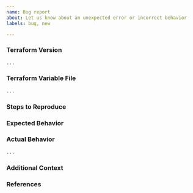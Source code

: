 ```yaml
---
name: Bug report
about: Let us know about an unexpected error or incorrect behavior
labels: bug, new

---
```


<!--
Welcome,

Thanks for opening an issue. The more information you provide, the easier it is for us to assess the problem, prioritize, assign, develop, then release a fix.

The SAS Viya 4 IaC team

-->

### Terraform Version

<!---
We ask this to be sure you are currently running a supported terraform version from your work environment. 

Run `./files/tools/iac_tooling_version.sh` to show the version, and paste the result between the ``` marks below.

If you are not running the latest version of Terraform we support, please try upgrading because your issue may have already been fixed.

If you're not sure which versions are supported, here's a link : https://github.com/sassoftware/viya4-iac-aws#terraform to help.
-->

```bash
...
```

### Terraform Variable File

<!--
Paste the relevant parts of your Terraform variables between the ``` marks below.

The relevant parts should come from your `terraform.tfvars` file or equivalent and small snippets of the `*.tf` file/files that seem to be causing the error.

For security reasons, do not copy and paste any sensitive information in this issue, like account information and passwords etc.
-->

```terraform
...
```

### Steps to Reproduce

<!--
Please list the full steps required to reproduce the issue, for example:
1. `terraform init`
2. `terraform apply`
-->

### Expected Behavior

<!--
What should have happened?
-->

### Actual Behavior

<!--
What actually happened? Here you can include output and information from your terraform run.
-->

```bash
...
```

### Additional Context

<!--
Are there anything atypical about your situation that we should know? For example: Are you passing any unusual command line options or environment variables to opt-in to non-default behavior?
-->

### References

<!--
Are there any other GitHub issues (open or closed) or Pull Requests that should be linked here? For example:

- #123

-->
